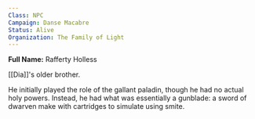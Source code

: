 ```yaml
---
Class: NPC
Campaign: Danse Macabre
Status: Alive
Organization: The Family of Light
---
```

**Full Name:** Rafferty Holless

[[Dia]]'s older brother.

He initially played the role of the gallant paladin, though he had no actual holy powers. Instead, he had what was essentially a gunblade: a sword of dwarven make with cartridges to simulate using smite.